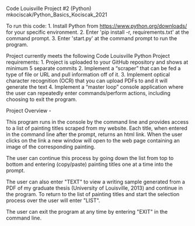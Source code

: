 Code Louisville Project #2 (Python)
mkociscak/Python_Basics_Kociscak_2021
 
 
To run this code:
    1. Install Python from https://www.python.org/downloads/ for your specific environment.
    2. Enter 'pip install -r, requirements.txt' at the command prompt.
    3. Enter 'start.py' at the command prompt to run the program.

Project currently meets the following Code Louisville Python Project requirements:
    1. Project is uploaded to your GitHub repository and shows at minimum 5 separate commits
    2. Implement a “scraper” that can be fed a type of file or URL and pull information off of it.
    3. Implement optical character recognition (OCR) that you can upload PDFs to and it will generate the text
    4. Implement a “master loop” console application where the user can repeatedly enter commands/perform actions, including choosing to exit the           program. 
 
 
 
Project Overview - 

This program runs in the console by the command line and provides access to a list of painting titles scraped from my website. Each title, when entered in the command line after the prompt, returns an html link. When the user clicks on the link a new window will open to the web page containing an image of the corresponding painting. 

The user can continue this process by going down the list from top to bottom and entering (copy/paste) painting titles one at a time into the prompt. 
    
The user can also enter "TEXT" to view a writing sample generated from a PDF of my graduate thesis (University of Louisville, 2013) and continue in the program. To return to the list of painting titles and start the selection process over the user will enter "LIST".
    
The user can exit the program at any time by entering "EXIT" in the command line.


